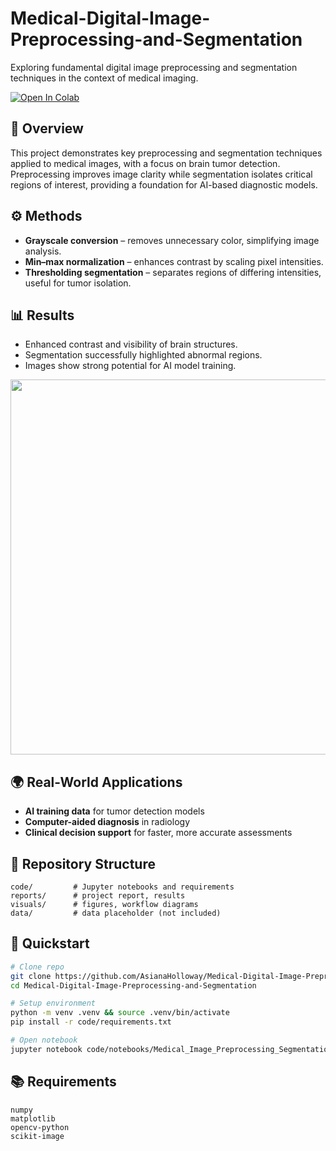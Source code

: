 # Medical-Digital-Image-Preprocessing-and-Segmentation
Exploring fundamental digital image preprocessing and segmentation techniques in the context of medical imaging.

[![Open In Colab](https://colab.research.google.com/assets/colab-badge.svg)](https://colab.research.google.com/github/AsianaHolloway/Medical-Digital-Image-Preprocessing-and-Segmentation/blob/main/code/notebooks/Medical_Image_Preprocessing_Segmentation.ipynb)

## 🔎 Overview

This project demonstrates key preprocessing and segmentation techniques applied to medical images, with a focus on brain tumor detection. Preprocessing improves image clarity while segmentation isolates critical regions of interest, providing a foundation for AI-based diagnostic models.

## ⚙️ Methods

* **Grayscale conversion** – removes unnecessary color, simplifying image analysis.
* **Min–max normalization** – enhances contrast by scaling pixel intensities.
* **Thresholding segmentation** – separates regions of differing intensities, useful for tumor isolation.

## 📊 Results

* Enhanced contrast and visibility of brain structures.
* Segmentation successfully highlighted abnormal regions.
* Images show strong potential for AI model training.

<p align="center">
  <img src="visuals/figures/before_after_segmentation.png" width="600"/>
</p>

## 🌍 Real-World Applications

* **AI training data** for tumor detection models
* **Computer-aided diagnosis** in radiology
* **Clinical decision support** for faster, more accurate assessments

## 📁 Repository Structure

```
code/         # Jupyter notebooks and requirements
reports/      # project report, results
visuals/      # figures, workflow diagrams
data/         # data placeholder (not included)
```

## 🚀 Quickstart

```bash
# Clone repo
git clone https://github.com/AsianaHolloway/Medical-Digital-Image-Preprocessing-and-Segmentation.git
cd Medical-Digital-Image-Preprocessing-and-Segmentation

# Setup environment
python -m venv .venv && source .venv/bin/activate
pip install -r code/requirements.txt

# Open notebook
jupyter notebook code/notebooks/Medical_Image_Preprocessing_Segmentation.ipynb
```

## 📚 Requirements

```
numpy
matplotlib
opencv-python
scikit-image
```

